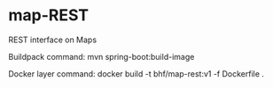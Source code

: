 # map-REST
REST interface on Maps


Buildpack command:
mvn spring-boot:build-image

Docker layer command:
docker build -t bhf/map-rest:v1 -f Dockerfile .